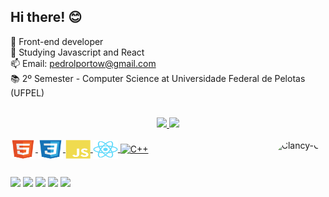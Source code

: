 ## Hi there! 😊


🔭 Front-end developer <br>
🌱 Studying Javascript and React <br>
📫 Email: pedrolportow@gmail.com <br>
📚  2º Semester - Computer Science at Universidade Federal de Pelotas (UFPEL)
<br>
<br>

<div align="center">
  <a href="https://github.com/PedroPortow">
  <img height="170em"  src="https://github-readme-stats.vercel.app/api?username=PedroPortow&show_icons=true&theme=gotham&include_all_commits=true&count_private=true"/>
  <img height="170em"  src="https://github-readme-stats.vercel.app/api/top-langs/?username=PedroPortow&layout=compact&langs_count=7&theme=gotham"/>
</div>
  <div style="display: inline_block"><br>
  <img align="center" alt="HTML" height="30" width="40" src="https://raw.githubusercontent.com/devicons/devicon/master/icons/html5/html5-original.svg">
  <img align="center" alt="CSS" height="30" width="40" src="https://raw.githubusercontent.com/devicons/devicon/master/icons/css3/css3-original.svg">
  <img align="center" alt="JS" height="30" width="40" src="https://raw.githubusercontent.com/devicons/devicon/master/icons/javascript/javascript-plain.svg">
  <img align="center" alt="React" height="30" width="40" src="https://raw.githubusercontent.com/devicons/devicon/master/icons/react/react-original.svg">
  <img align="center" alt="C++" height="30" width="40"  src="https://cdn.jsdelivr.net/gh/devicons/devicon/icons/cplusplus/cplusplus-original.svg" />
  
  <img align="right" alt="Clancy-Gif" height="150" style="border-radius:50px;" src="https://i.pinimg.com/originals/6f/61/30/6f61303117eb9da74e554f75ddf913d3.gif">
</div>
  
  ##
  
  <div> 
   <a href="https://www.linkedin.com/in/rafaella-ballerini-45875016a" target="_blank"><img src="https://img.shields.io/badge/-LinkedIn-%230077B5?style=for-the-badge&logo=linkedin&logoColor=white" target="_blank"></a> 
  <a href="https://www.instagram.com/pedro.portow/" target="_blank"><img src="https://img.shields.io/badge/-Instagram-%23E4405F?style=for-the-badge&logo=instagram&logoColor=white" target="_blank"></a>
  <a href="https://twitter.com/pedroportow" target="_blank"><img src="https://img.shields.io/badge/-twitter-%230077B5?style=for-the-badge&logo=twitter&logoColor=white" target="_blank"></a> 
  <a href = "mailto:pedrolportow@gmail.com"><img src="https://img.shields.io/badge/Gmail-D14836?style=for-the-badge&logo=gmail&logoColor=white" target="_blank"></a>
   <a href = "https://pedroportow.github.io/portofolio-porto/"><img src="https://img.shields.io/badge/Portfolio-0A0A0A?style=for-the-badge&logo=&logoColor=white" target="_blank"></a>

 
</div>
